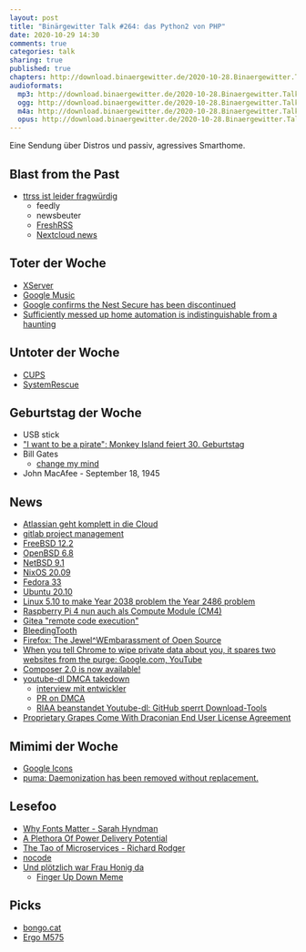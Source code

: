 ```yaml
---
layout: post
title: "Binärgewitter Talk #264: das Python2 von PHP"
date: 2020-10-29 14:30
comments: true
categories: talk
sharing: true
published: true
chapters: http://download.binaergewitter.de/2020-10-28.Binaergewitter.Talk.264.chapters.txt
audioformats:
  mp3: http://download.binaergewitter.de/2020-10-28.Binaergewitter.Talk.264.mp3
  ogg: http://download.binaergewitter.de/2020-10-28.Binaergewitter.Talk.264.ogg
  m4a: http://download.binaergewitter.de/2020-10-28.Binaergewitter.Talk.264.m4a
  opus: http://download.binaergewitter.de/2020-10-28.Binaergewitter.Talk.264.opus
---
```

Eine Sendung über Distros und passiv, agressives Smarthome.

## Blast from the Past
- [ttrss ist leider fragwürdig]( http://blog.binaergewitter.de/2020/10/13/binaergewitter-talk-number-263-gewalt-gegenueber-dronen/#isso-1797 )
  - feedly
  - newsbeuter
  - [FreshRSS]( https://freshrss.org/ )
  - [Nextcloud news]( https://github.com/nextcloud/news )

## Toter der Woche
- [XServer]( https://linuxnews.de/2020/10/schlechte-aussichten-fuer-den-x-org-server/ )
- [Google Music]( https://www.entrepreneur.com/article/358350 )
- [Google confirms the Nest Secure has been discontinued]( https://www.androidpolice.com/2020/10/19/google-confirms-the-nest-secure-has-been-discontinued/ )
- [Sufficiently messed up home automation is indistinguishable from a haunting](https://twitter.com/kevindente/status/1218255692806545408)

## Untoter der Woche

- [CUPS]( https://linuxnews.de/2020/10/zukunft-von-cups-in-linux-gesichert/ )
- [SystemRescue]( https://www.heise.de/news/Linux-kommt-zur-Rettung-SystemRescueCd-heisst-jetzt-SystemRescue-4936699.html )

## Geburtstag der Woche
- USB stick
- ["I want to be a pirate": Monkey Island feiert 30. Geburtstag]( https://www.heise.de/news/I-want-to-be-a-pirate-Monkey-Island-feiert-30-Geburtstag-4929626.html )
- Bill Gates
  * [change my mind](https://forum.dangerousthings.com/uploads/default/original/2X/4/455ff443a8a422ad09a403698bc6cfbc483d9f68.jpeg)
- John MacAfee - September 18, 1945

## News
- [Atlassian geht komplett in die Cloud]( https://www.heise.de/news/Atlassian-stellt-Verkauf-von-Serverlizenzen-ein-Die-Zukunft-gehoert-der-Cloud-4931264.html )
 - [gitlab project management]( https://about.gitlab.com/solutions/project-management/ )
- [FreeBSD 12.2]( https://www.freebsd.org/releases/12.2R/relnotes.html )
- [OpenBSD 6.8]( https://openbsd.org/68.html )
- [NetBSD 9.1]( https://www.netbsd.org/releases/formal-9/NetBSD-9.1.html )
- [NixOS 20.09]( https://nixos.org/manual/nixos/stable/release-notes.html )
- [Fedora 33]( https://fedoramagazine.org/announcing-fedora-33/ )
- [Ubuntu 20.10]( https://releases.ubuntu.com/20.10/ )
- [Linux 5.10 to make Year 2038 problem the Year 2486 problem]( https://www.theregister.com/2020/10/19/linux_5_10_y2k38_fixes/ )
- [Raspberry Pi 4 nun auch als Compute Module (CM4)]( https://www.heise.de/news/Raspberry-Pi-4-nun-auch-als-Compute-Module-CM4-4932421.html )
- [Gitea "remote code execution"]( https://twitter.com/giteaio/status/1318642536026689543 )
- [BleedingTooth]( https://www.securityweek.com/bleedingtooth-vulnerabilities-linux-bluetooth-allow-zero-click-attacks ) 
- [Firefox: The Jewel^WEmbarassment of Open Source]( https://drewdevault.com/2020/10/22/Firefox-the-embarassment-of-FOSS.html )
- [When you tell Chrome to wipe private data about you, it spares two websites from the purge: Google.com, YouTube]( https://www.theregister.com/2020/10/19/google_cookie_wipe/ )
- [Composer 2.0 is now available!]( https://blog.packagist.com/composer-2-0-is-now-available/ )
- [youtube-dl DMCA takedown]( https://torrentfreak.com/riaas-youtube-dl-takedown-ticks-of-developers-and-githubs-ceo-201027/ )
  * [interview mit entwickler]( https://old.reddit.com/r/programming/comments/jgub36/youtubedl_just_received_a_dmca_takedown_from_riaa/ )
  * [PR on DMCA]( https://twitter.com/lrvick/status/1320246266270519297 )
  * [RIAA beanstandet Youtube-dl: GitHub sperrt Download-Tools]( https://www.linux-magazin.de/news/riaa-beanstandet-youtube-dl-github-sperrt-download-tools/ )
- [Proprietary Grapes Come With Draconian End User License Agreement]( https://www.vice.com/en/article/m7jm4y/proprietary-grapes-come-with-draconian-end-user-license-agreement )

## Mimimi der Woche
- [Google Icons]( https://www.reddit.com/r/google/comments/jie6b7/for_opening_home_instead_of_drive_gang/ )
- [puma: Daemonization has been removed without replacement.]( https://github.com/puma/puma/blob/master/History.md#500--2020-09-17 )

## Lesefoo
- [Why Fonts Matter - Sarah Hyndman]( https://www.amazon.com/Why-Fonts-Matter-Sarah-Hyndman/dp/1584236310 )
- [A Plethora Of Power Delivery Potential]( https://hackaday.com/2020/10/23/a-plethora-of-power-delivery-potential/ )
- [The Tao of Microservices - Richard Rodger]( https://www.amazon.com/Tao-Microservices-Richard-Rodger/dp/1617293148 )
- [nocode]( https://github.com/kelseyhightower/nocode )
- [Und plötzlich war Frau Honig da]( https://amzn.to/3oEGPfC )
  * [Finger Up Down Meme]( https://i.imgur.com/YAGpXPd.png )

## Picks
- [bongo.cat]( https://bongo.cat/ )
- [Ergo M575]( https://www.golem.de/news/ergo-m575-im-test-logitechs-preiswerter-ergo-trackball-ueberzeugt-2010-151725-2.html )
